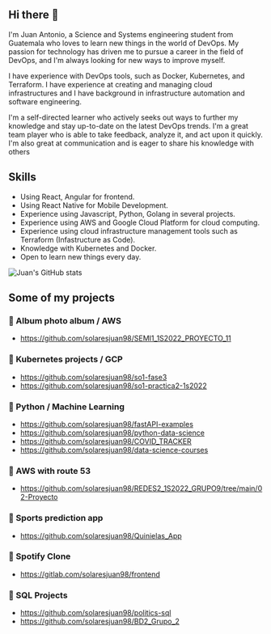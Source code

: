 ## Hi there 👋

I'm Juan Antonio, a Science and Systems engineering student from Guatemala who loves to learn new things in the world of DevOps. My passion for technology has driven me to pursue a career in the field of DevOps, and I'm always looking for new ways to improve myself.


I have experience with DevOps tools, such as Docker, Kubernetes, and Terraform. I have experience at creating and managing cloud infrastructures and I have background in infrastructure automation and software engineering. 

I'm a self-directed learner who actively seeks out ways to further my knowledge and stay up-to-date on the latest DevOps trends. I'm a great team player who is able to take feedback, analyze it, and act upon it quickly. I'm also great at communication and is eager to share his knowledge with others

<!-- - 🔭 I’m currently studying on ... ---->
<!-- - 🌱 I’m currently learning TypeScript, React, React Native and AWS ---->
<!-- - 👯 I’m looking to collaborate on ... ---->
<!-- - 🤔 I’m looking for help with ... ---->
<!--  - 💬 Ask me about React, Data structures ---->
<!-- - 📫 How to reach me: ... ---->
<!-- - 😄 Pronouns: ... ---->

<!--  - ⚡ Fun fact: In my free times, I usually play the guitar :D ---->

## Skills

* Using React, Angular for frontend. 
* Using React Native for Mobile Development.
* Experience using Javascript, Python, Golang in several projects.
* Experience using AWS and Google Cloud Platform for cloud computing.
* Experience using cloud infrastructure management tools such as Terraform (Infastructure as Code).
* Knowledge with Kubernetes and Docker.
* Open to learn new things every day.

![Juan's GitHub stats](https://github-readme-stats.vercel.app/api?username=solaresjuan98&show_icons=true&theme=dracula)

<!--
[![Top Langs](https://github-readme-stats.vercel.app/api/top-langs/?username=solaresjuan98&hide=html,tex,makefile,yacc)](https://github.com/solaresjuan98/github-readme-stats?theme=cobalt)
-->

## Some of my projects

### :pencil: Album photo album / AWS
* https://github.com/solaresjuan98/SEMI1_1S2022_PROYECTO_11

### :pencil: Kubernetes projects / GCP
* https://github.com/solaresjuan98/so1-fase3
* https://github.com/solaresjuan98/so1-practica2-1s2022

### :pencil: Python / Machine Learning
* https://github.com/solaresjuan98/fastAPI-examples
* https://github.com/solaresjuan98/python-data-science
* https://github.com/solaresjuan98/COVID_TRACKER
* https://github.com/solaresjuan98/data-science-courses

### :pencil: AWS with route 53
* https://github.com/solaresjuan98/REDES2_1S2022_GRUPO9/tree/main/02-Proyecto

### :pencil: Sports prediction app
* https://github.com/solaresjuan98/Quinielas_App

### :pencil: Spotify Clone
* https://gitlab.com/solaresjuan98/frontend

### :pencil: SQL Projects
* https://github.com/solaresjuan98/politics-sql
* https://github.com/solaresjuan98/BD2_Grupo_2



